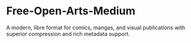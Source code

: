 # Free-Open-Arts-Medium
A modern, libre format for comics, mangas, and visual publications with superior compression and rich metadata support.
